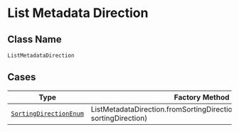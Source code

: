 
# List Metadata Direction

## Class Name

`ListMetadataDirection`

## Cases

| Type | Factory Method |
|  --- | --- |
| [`SortingDirectionEnum`](../../../doc/models/sorting-direction-enum.md) | ListMetadataDirection.fromSortingDirection(SortingDirectionEnum sortingDirection) |

